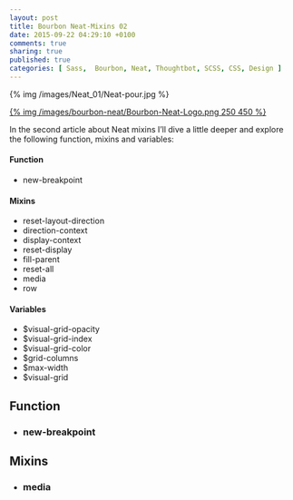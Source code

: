 ```yaml
---
layout: post
title: Bourbon Neat-Mixins 02
date: 2015-09-22 04:29:10 +0100
comments: true
sharing: true
published: true 
categories: [ Sass,  Bourbon, Neat, Thoughtbot, SCSS, CSS, Design ]
---
```


{% img /images/Neat_01/Neat-pour.jpg %}

[{% img /images/bourbon-neat/Bourbon-Neat-Logo.png  250 450 %}](http://neat.bourbon.io/)

In the second article about Neat mixins I’ll dive a little deeper and explore the following function, mixins and variables:

#### Function
+ new-breakpoint

#### Mixins

+ reset-layout-direction
+ direction-context
+ display-context
+ reset-display
+ fill-parent
+ reset-all
+ media
+ row


#### Variables

+ $visual-grid-opacity
+ $visual-grid-index
+ $visual-grid-color
+ $grid-columns
+ $max-width
+ $visual-grid

## Function

+ ### new-breakpoint

## Mixins

+ ### media


